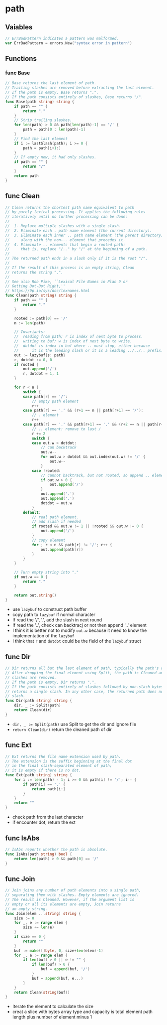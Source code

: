 # path
## Vaiables
``` go
// ErrBadPattern indicates a pattern was malformed.
var ErrBadPattern = errors.New("syntax error in pattern")
```
## Functions
### func Base
``` go
// Base returns the last element of path.
// Trailing slashes are removed before extracting the last element.
// If the path is empty, Base returns ".".
// If the path consists entirely of slashes, Base returns "/".
func Base(path string) string {
	if path == "" {
		return "."
	}
	// Strip trailing slashes.
	for len(path) > 0 && path[len(path)-1] == '/' {
		path = path[0 : len(path)-1]
	}
	// Find the last element
	if i := lastSlash(path); i >= 0 {
		path = path[i+1:]
	}
	// If empty now, it had only slashes.
	if path == "" {
		return "/"
	}
	return path
}
```
## func Clean
``` go
// Clean returns the shortest path name equivalent to path
// by purely lexical processing. It applies the following rules
// iteratively until no further processing can be done:
//
//	1. Replace multiple slashes with a single slash.
//	2. Eliminate each . path name element (the current directory).
//	3. Eliminate each inner .. path name element (the parent directory)
//	   along with the non-.. element that precedes it.
//	4. Eliminate .. elements that begin a rooted path:
//	   that is, replace "/.." by "/" at the beginning of a path.
//
// The returned path ends in a slash only if it is the root "/".
//
// If the result of this process is an empty string, Clean
// returns the string ".".
//
// See also Rob Pike, ``Lexical File Names in Plan 9 or
// Getting Dot-Dot Right,''
// https://9p.io/sys/doc/lexnames.html
func Clean(path string) string {
	if path == "" {
		return "."
	}

	rooted := path[0] == '/'
	n := len(path)

	// Invariants:
	//	reading from path; r is index of next byte to process.
	//	writing to buf; w is index of next byte to write.
	//	dotdot is index in buf where .. must stop, either because
	//		it is the leading slash or it is a leading ../../.. prefix.
	out := lazybuf{s: path}
	r, dotdot := 0, 0
	if rooted {
		out.append('/')
		r, dotdot = 1, 1
	}

	for r < n {
		switch {
		case path[r] == '/':
			// empty path element
			r++
		case path[r] == '.' && (r+1 == n || path[r+1] == '/'):
			// . element
			r++
		case path[r] == '.' && path[r+1] == '.' && (r+2 == n || path[r+2] == '/'):
			// .. element: remove to last /
			r += 2
			switch {
			case out.w > dotdot:
				// can backtrack
				out.w--
				for out.w > dotdot && out.index(out.w) != '/' {
					out.w--
				}
			case !rooted:
				// cannot backtrack, but not rooted, so append .. element.
				if out.w > 0 {
					out.append('/')
				}
				out.append('.')
				out.append('.')
				dotdot = out.w
			}
		default:
			// real path element.
			// add slash if needed
			if rooted && out.w != 1 || !rooted && out.w != 0 {
				out.append('/')
			}
			// copy element
			for ; r < n && path[r] != '/'; r++ {
				out.append(path[r])
			}
		}
	}

	// Turn empty string into "."
	if out.w == 0 {
		return "."
	}

	return out.string()
}
```
* use `lazybuf` to construct path buffer
* copy path to `lazybuf` if normal character
* If read the '/', '.', add the slash in next round
* If read the '..', check can backtracj or not then append '..' element
* I think it is better not to modify `out.w` because it need to know the implementation of the `lazybuf`
* I think that `r` and `dotdot` could be the field of the `lazybuf` struct
## func Dir
``` go
// Dir returns all but the last element of path, typically the path's directory.
// After dropping the final element using Split, the path is Cleaned and trailing
// slashes are removed.
// If the path is empty, Dir returns ".".
// If the path consists entirely of slashes followed by non-slash bytes, Dir
// returns a single slash. In any other case, the returned path does not end in a
// slash.
func Dir(path string) string {
	dir, _ := Split(path)
	return Clean(dir)
}
```
* `dir, _ := Split(path)` use Split to get the dir and ignore file
* `return Clean(dir)` return the cleaned path of dir
## func Ext
``` go
// Ext returns the file name extension used by path.
// The extension is the suffix beginning at the final dot
// in the final slash-separated element of path;
// it is empty if there is no dot.
func Ext(path string) string {
	for i := len(path) - 1; i >= 0 && path[i] != '/'; i-- {
		if path[i] == '.' {
			return path[i:]
		}
	}
	return ""
}
```
* check path from the last character
* if encounter dot, return the ext
## func IsAbs
``` go
// IsAbs reports whether the path is absolute.
func IsAbs(path string) bool {
	return len(path) > 0 && path[0] == '/'
}
```
## func Join
``` go
// Join joins any number of path elements into a single path,
// separating them with slashes. Empty elements are ignored.
// The result is Cleaned. However, if the argument list is
// empty or all its elements are empty, Join returns
// an empty string.
func Join(elem ...string) string {
	size := 0
	for _, e := range elem {
		size += len(e)
	}
	if size == 0 {
		return ""
	}
	buf := make([]byte, 0, size+len(elem)-1)
	for _, e := range elem {
		if len(buf) > 0 || e != "" {
			if len(buf) > 0 {
				buf = append(buf, '/')
			}
			buf = append(buf, e...)
		}
	}
	return Clean(string(buf))
}
```
* Iterate the element to calculate the size
* creat a slice with bytes array type and capacity is total element path length plus number of element minus 1
